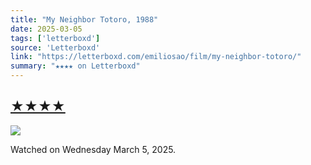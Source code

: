 ```yaml
---
title: "My Neighbor Totoro, 1988"
date: 2025-03-05
tags: ['letterboxd']
source: 'Letterboxd'
link: "https://letterboxd.com/emiliosao/film/my-neighbor-totoro/"
summary: "★★★★ on Letterboxd"
---
```


## [★★★★](https://letterboxd.com/emiliosao/film/my-neighbor-totoro/)  

<p><img src="https://a.ltrbxd.com/resized/film-poster/4/7/7/5/6/47756-my-neighbor-totoro-0-600-0-900-crop.jpg?v=749abe71ad" /></p> <p>Watched on Wednesday March 5, 2025.</p>